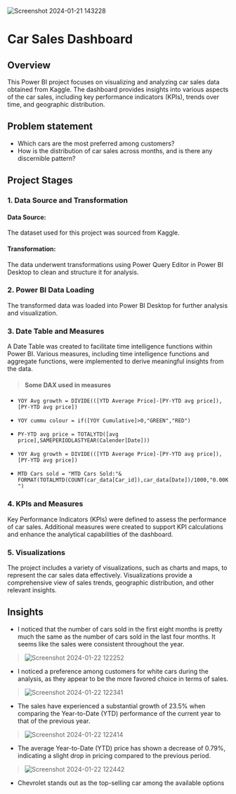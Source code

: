 
![Screenshot 2024-01-21 143228](https://github.com/Kailastupe999/Car-Sales-Dashboard/assets/157279720/58fcfab6-37e5-470b-82e1-e0ccb0f7b609)

# Car Sales Dashboard

## Overview

This Power BI project focuses on visualizing and analyzing car sales data obtained from Kaggle. 
The dashboard provides insights into various aspects of the car sales, including key performance indicators (KPIs), trends over time, and geographic distribution.

## Problem statement
- Which cars are the most preferred among customers?
- How is the distribution of car sales across months, and is there any discernible pattern?

## Project Stages
### 1. Data Source and Transformation
#### Data Source: 
The dataset used for this project was sourced from Kaggle.
#### Transformation: 
The data underwent transformations using Power Query Editor in Power BI Desktop to clean and structure it for analysis.

### 2. Power BI Data Loading
The transformed data was loaded into Power BI Desktop for further analysis and visualization.

### 3. Date Table and Measures
A Date Table was created to facilitate time intelligence functions within Power BI.
Various measures, including time intelligence functions and aggregate functions, were implemented to derive meaningful insights from the data.
  >####  Some DAX used in measures
  * `YOY Avg growth = DIVIDE(([YTD Average Price]-[PY-YTD avg price]),[PY-YTD avg price])`
  * `YOY cummu colour = if([YOY Cumulative]>0,"GREEN","RED")`
  * `PY-YTD avg price = TOTALYTD([avg price],SAMEPERIODLASTYEAR(Calender[Date]))`

  * `YOY Avg growth = DIVIDE(([YTD Average Price]-[PY-YTD avg price]),[PY-YTD avg price])`
  * `MTD Cars sold = "MTD Cars Sold:"&
 FORMAT(TOTALMTD(COUNT(car_data[Car_id]),car_data[Date])/1000,"0.00K")`


### 4. KPIs and Measures
Key Performance Indicators (KPIs) were defined to assess the performance of car sales.
Additional measures were created to support KPI calculations and enhance the analytical capabilities of the dashboard.

### 5. Visualizations
The project includes a variety of visualizations, such as charts and maps, to represent the car sales data effectively.
Visualizations provide a comprehensive view of sales trends, geographic distribution, and other relevant insights.

## Insights

* I noticed that the number of cars sold in the first eight months is pretty much the same as the number of cars sold in the last four months. It seems like the sales were consistent throughout the year.
>![Screenshot 2024-01-22 122252](https://github.com/Kailastupe999/Car-Sales-Dashboard/assets/157279720/95750eed-3eb3-43bc-b7e9-9573ec897e78)

* I noticed a preference among customers for white cars during the analysis, as they appear to be the more favored choice in terms of sales.
>![Screenshot 2024-01-22 122341](https://github.com/Kailastupe999/Car-Sales-Dashboard/assets/157279720/e4a8bb27-144f-4667-bb9a-6e516fd17b38)

* The sales have experienced a substantial growth of 23.5% when comparing the Year-to-Date (YTD) performance of the current year to that of the previous year.
>![Screenshot 2024-01-22 122414](https://github.com/Kailastupe999/Car-Sales-Dashboard/assets/157279720/c8c7e3f5-6c63-4913-8b9b-c018b18fa7e1)
* The average Year-to-Date (YTD) price has shown a 
decrease of 0.79%, indicating a slight drop in pricing compared to the previous period.
>![Screenshot 2024-01-22 122442](https://github.com/Kailastupe999/Car-Sales-Dashboard/assets/157279720/70b0ba68-a145-45bc-9b55-67986949f79c)

* Chevrolet stands out as the top-selling car among the available options






